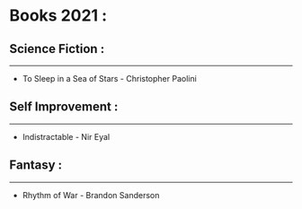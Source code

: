 # Books 2021 :

## Science Fiction :
--------------------
* To Sleep in a Sea of Stars - Christopher Paolini


## Self Improvement :
---------------------
* Indistractable - Nir Eyal

## Fantasy :
------------
* Rhythm of War - Brandon Sanderson
